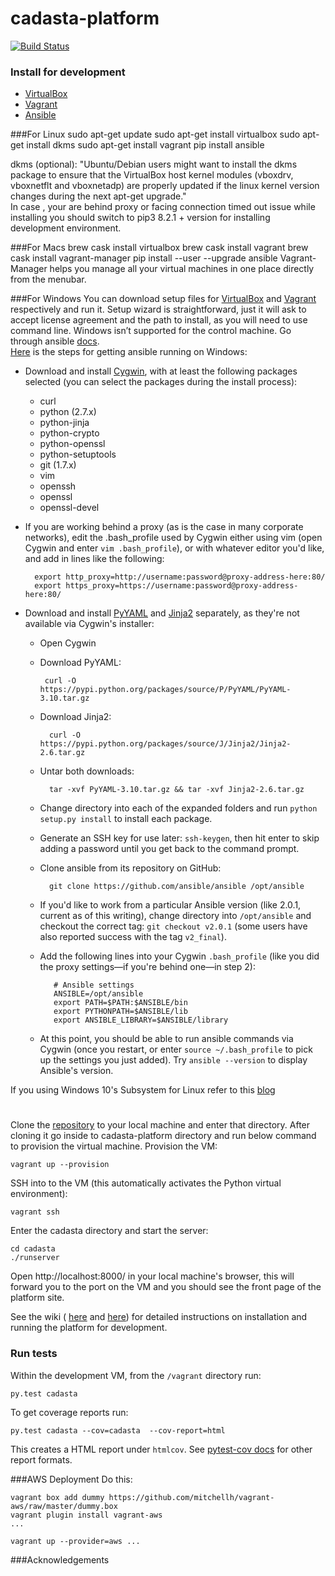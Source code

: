 
# cadasta-platform

[![Build Status](https://travis-ci.org/Cadasta/cadasta-platform.svg?branch=master)](https://travis-ci.org/Cadasta/cadasta-platform)


### Install for development

- [VirtualBox](https://www.virtualbox.org/)
- [Vagrant](https://www.vagrantup.com/)
- [Ansible](https://www.ansible.com/)


###For Linux
      sudo apt-get update
      sudo apt-get install virtualbox
      sudo apt-get install dkms
      sudo apt-get install vagrant
      pip install ansible

dkms (optional): "Ubuntu/Debian users might want to install the dkms package to ensure that the VirtualBox host kernel modules (vboxdrv, vboxnetflt and vboxnetadp) are properly updated if the linux kernel version changes during the next apt-get upgrade."<br>
In case , your are behind proxy or facing connection timed out issue while installing you should switch to pip3 8.2.1 + version for installing development environment.

###For Macs
      brew cask install virtualbox
      brew cask install vagrant
      brew cask install vagrant-manager
      pip install --user --upgrade ansible
Vagrant-Manager helps you manage all your virtual machines in one place directly from the menubar.

###For Windows
You can download setup files for [VirtualBox](https://www.virtualbox.org/wiki/Downloads) and [Vagrant](https://www.vagrantup.com/downloads.html) respectively and run it. Setup wizard is straightforward, just it will ask to accept license agreement and the path to install, as you will need to use command line.
Windows isn’t supported for the control machine. Go through  ansible [docs](http://docs.ansible.com/ansible/intro_windows.html).
<br>
[Here](https://www.jeffgeerling.com/blog/running-ansible-within-windows) is the steps for getting ansible running on Windows:

- Download and install [Cygwin](http://cygwin.com/install.html), with at least the following packages selected (you can select the packages during the install process):
	- curl
	- python (2.7.x)
	- python-jinja
	- python-crypto
	- python-openssl
	- python-setuptools
	- git (1.7.x)
	- vim
	- openssh
	- openssl
	- openssl-devel
- If you are working behind a proxy (as is the case in many corporate networks), edit the .bash_profile used by Cygwin either using vim (open Cygwin and enter `vim .bash_profile`), or with whatever editor you'd like, and add in lines like the following:
	
        export http_proxy=http://username:password@proxy-address-here:80/
        export https_proxy=https://username:password@proxy-address-here:80/
- Download and install [PyYAML](https://pypi.python.org/pypi/PyYAML/3.10) and [Jinja2](https://pypi.python.org/pypi/Jinja2/2.6) separately, as they're not available via Cygwin's installer:
	-  Open Cygwin
	-  Download PyYAML:

		    curl -O https://pypi.python.org/packages/source/P/PyYAML/PyYAML-3.10.tar.gz
	- Download Jinja2:
	
		    curl -O https://pypi.python.org/packages/source/J/Jinja2/Jinja2-2.6.tar.gz
	- Untar both downloads:
	
		    tar -xvf PyYAML-3.10.tar.gz && tar -xvf Jinja2-2.6.tar.gz
	- Change directory into each of the expanded folders and run `python setup.py install` to install each package.
    - Generate an SSH key for use later: `ssh-keygen`, then hit enter to skip adding a password until you get back to the command prompt.
    - Clone ansible from its repository on GitHub:
    
		    git clone https://github.com/ansible/ansible /opt/ansible
   - If you'd like to work from a particular Ansible version (like 2.0.1, current as of this writing), change directory into `/opt/ansible` and checkout the correct tag: `git checkout v2.0.1` (some users have also reported success with the tag `v2_final`).

   - Add the following lines into your Cygwin `.bash_profile` (like you did the proxy settings—if you're behind one—in step 2):

		    # Ansible settings
		    ANSIBLE=/opt/ansible
		    export PATH=$PATH:$ANSIBLE/bin
		    export PYTHONPATH=$ANSIBLE/lib
		    export ANSIBLE_LIBRARY=$ANSIBLE/library
		    

   - At this point, you should be able to run ansible commands via Cygwin (once you restart, or enter `source ~/.bash_profile` to pick up the settings you just added). Try `ansible --version` to display Ansible's version.
 
If you using Windows 10's Subsystem for Linux refer to this [blog](https://www.jeffgeerling.com/blog/2017/using-ansible-through-windows-10s-subsystem-linux)

# 
Clone the [repository](https://github.com/Cadasta/cadasta-platform) to your local machine and enter that directory. After cloning it go inside to cadasta-platform directory and run below command to provision the virtual machine. Provision the VM:
	
	vagrant up --provision
SSH into to the VM (this automatically activates the Python virtual environment):

	vagrant ssh
Enter the cadasta directory and start the server:

	cd cadasta
	./runserver
Open http://localhost:8000/ in your local machine's browser, this will forward you to the port on the VM and you should see the front page of the platform site.

See the wiki ( [here](https://devwiki.corp.cadasta.org/Installation) and [here](https://devwiki.corp.cadasta.org/Run%20for%20development)) for detailed instructions on installation and running the platform for development.


### Run tests
Within the development VM, from the `/vagrant` directory run:

	py.test cadasta

To get coverage reports run:

	py.test cadasta --cov=cadasta  --cov-report=html

This creates a HTML report under `htmlcov`. See [pytest-cov docs](http://pytest-cov.readthedocs.io/en/latest/readme.html#reporting) for other report formats.

###AWS Deployment
Do this:

	vagrant box add dummy https://github.com/mitchellh/vagrant-aws/raw/master/dummy.box
	vagrant plugin install vagrant-aws
	...
	
	vagrant up --provider=aws ...
###Acknowledgements



